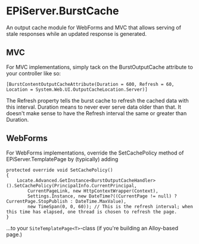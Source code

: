 # EPiServer.BurstCache
An output cache module for WebForms and MVC that allows serving of stale responses while an updated response is generated.

## MVC
For MVC implementations, simply tack on the BurstOutputCache attribute to your controller like so:
```
[BurstContentOutputCacheAttribute(Duration = 600, Refresh = 60, Location = System.Web.UI.OutputCacheLocation.Server)]
```
The Refresh property tells the burst cache to refresh the cached data with this interval. Duration means to never ever 
serve data older than that. It doesn't make sense to have the Refresh interval the same or greater than Duration.

## WebForms
For WebForms implementations, override the SetCachePolicy method of EPiServer.TemplatePage by (typically) adding
```
protected override void SetCachePolicy()
{
    Locate.Advanced.GetInstance<BurstOutputCacheHandler>().SetCachePolicy(PrincipalInfo.CurrentPrincipal,
        CurrentPageLink, new HttpContextWrapper(Context),
        Settings.Instance, new DateTime?((CurrentPage != null) ? CurrentPage.StopPublish : DateTime.MaxValue),
        new TimeSpan(0, 0, 60)); // This is the refresh interval; when this time has elapsed, one thread is chosen to refresh the page.
}
```
...to your ```SiteTemplatePage<T>```-class (if you're building an Alloy-based page.)
